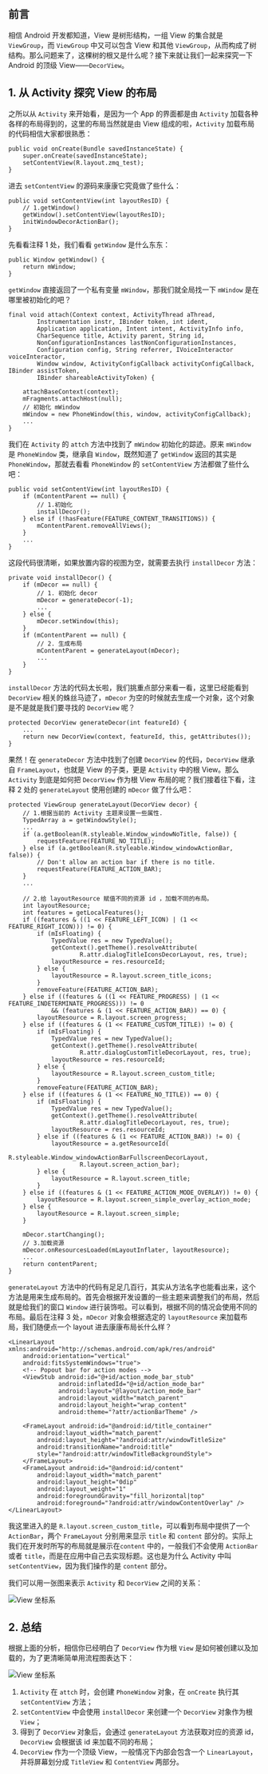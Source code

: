 ## 前言

相信 Android 开发都知道，View 是树形结构，一组 View 的集合就是 `ViewGroup`，而 `ViewGroup` 中又可以包含 View 和其他 `ViewGroup`，从而构成了树结构。那么问题来了，这棵树的根又是什么呢？接下来就让我们一起来探究一下 Android 的顶级 View——`DecorView`。

## 1\. 从 Activity 探究 View 的布局

之所以从 `Activity` 来开始看，是因为一个 App 的界面都是由 `Activity` 加载各种各样的布局得到的，这里的布局当然就是由 View 组成的啦，`Activity` 加载布局的代码相信大家都很熟悉：

```
public void onCreate(Bundle savedInstanceState) {
    super.onCreate(savedInstanceState);
    setContentView(R.layout.zmq_test);
}
```

进去 `setContentView` 的源码来康康它究竟做了些什么：

```
public void setContentView(int layoutResID) {
    // 1.getWindow()
    getWindow().setContentView(layoutResID);
    initWindowDecorActionBar();
}
```

先看看注释 1 处，我们看看 `getWindow` 是什么东东：

```
public Window getWindow() {
    return mWindow;
}
```

`getWindow` 直接返回了一个私有变量 `mWindow`，那我们就全局找一下 `mWindow` 是在哪里被初始化的吧？

```
final void attach(Context context, ActivityThread aThread,
        Instrumentation instr, IBinder token, int ident,
        Application application, Intent intent, ActivityInfo info,
        CharSequence title, Activity parent, String id,
        NonConfigurationInstances lastNonConfigurationInstances,
        Configuration config, String referrer, IVoiceInteractor voiceInteractor,
        Window window, ActivityConfigCallback activityConfigCallback, IBinder assistToken,
        IBinder shareableActivityToken) {
        
    attachBaseContext(context);
    mFragments.attachHost(null);
    // 初始化 mWindow
    mWindow = new PhoneWindow(this, window, activityConfigCallback);
    ...
}
```

我们在 `Activity` 的 `attch` 方法中找到了 `mWindow` 初始化的踪迹。原来 `mWindow` 是 `PhoneWindow` 类，继承自 `Window`，既然知道了 `getWindow` 返回的其实是 `PhoneWindow`，那就去看看 `PhoneWindow` 的 `setContentView` 方法都做了些什么吧：

```
public void setContentView(int layoutResID) {
    if (mContentParent == null) {
        // 1.初始化
        installDecor();
    } else if (!hasFeature(FEATURE_CONTENT_TRANSITIONS)) {
        mContentParent.removeAllViews();
    }
    ...
}
```

这段代码很清晰，如果放置内容的视图为空，就需要去执行 `installDecor` 方法：

```
private void installDecor() {
    if (mDecor == null) {
        // 1. 初始化 decor
        mDecor = generateDecor(-1);
        ...
    } else {
        mDecor.setWindow(this);
    }
    if (mContentParent == null) {
        // 2. 生成布局
        mContentParent = generateLayout(mDecor);
        ...
    }
}
```

`installDecor` 方法的代码太长啦，我们挑重点部分来看一看，这里已经能看到 `DecorView` 相关的蛛丝马迹了，`mDecor` 为空的时候就去生成一个对象，这个对象是不是就是我们要寻找的 `DecorView` 呢？

```
protected DecorView generateDecor(int featureId) {
    ...
    return new DecorView(context, featureId, this, getAttributes());
}
```

果然！在 `generateDecor` 方法中找到了创建 `DecorView` 的代码，`DecorView` 继承自 `FrameLayout`，也就是 View 的子类，更是 `Activity` 中的根 View。那么 `Activity` 到底是如何把 `DecorView` 作为根 View 布局的呢？我们接着往下看，注释 2 处的 `generateLayout` 使用创建的 `mDecor` 做了什么吧：

```
protected ViewGroup generateLayout(DecorView decor) {
    // 1.根据当前的 Activity 主题来设置一些属性.
    TypedArray a = getWindowStyle();
    ...
    if (a.getBoolean(R.styleable.Window_windowNoTitle, false)) {
        requestFeature(FEATURE_NO_TITLE);
    } else if (a.getBoolean(R.styleable.Window_windowActionBar, false)) {
        // Don't allow an action bar if there is no title.
        requestFeature(FEATURE_ACTION_BAR);
    }
    ...
    
    // 2.给 layoutResource 赋值不同的资源 id ，加载不同的布局。
    int layoutResource;
    int features = getLocalFeatures();
    if ((features & ((1 << FEATURE_LEFT_ICON) | (1 << FEATURE_RIGHT_ICON))) != 0) {
        if (mIsFloating) {
            TypedValue res = new TypedValue();
            getContext().getTheme().resolveAttribute(
                    R.attr.dialogTitleIconsDecorLayout, res, true);
            layoutResource = res.resourceId;
        } else {
            layoutResource = R.layout.screen_title_icons;
        }
        removeFeature(FEATURE_ACTION_BAR);
    } else if ((features & ((1 << FEATURE_PROGRESS) | (1 << FEATURE_INDETERMINATE_PROGRESS))) != 0
            && (features & (1 << FEATURE_ACTION_BAR)) == 0) {
        layoutResource = R.layout.screen_progress;
    } else if ((features & (1 << FEATURE_CUSTOM_TITLE)) != 0) {
        if (mIsFloating) {
            TypedValue res = new TypedValue();
            getContext().getTheme().resolveAttribute(
                    R.attr.dialogCustomTitleDecorLayout, res, true);
            layoutResource = res.resourceId;
        } else {
            layoutResource = R.layout.screen_custom_title;
        }
        removeFeature(FEATURE_ACTION_BAR);
    } else if ((features & (1 << FEATURE_NO_TITLE)) == 0) {
        if (mIsFloating) {
            TypedValue res = new TypedValue();
            getContext().getTheme().resolveAttribute(
                    R.attr.dialogTitleDecorLayout, res, true);
            layoutResource = res.resourceId;
        } else if ((features & (1 << FEATURE_ACTION_BAR)) != 0) {
            layoutResource = a.getResourceId(
                    R.styleable.Window_windowActionBarFullscreenDecorLayout,
                    R.layout.screen_action_bar);
        } else {
            layoutResource = R.layout.screen_title;
        }
    } else if ((features & (1 << FEATURE_ACTION_MODE_OVERLAY)) != 0) {
        layoutResource = R.layout.screen_simple_overlay_action_mode;
    } else {
        layoutResource = R.layout.screen_simple;
    }
  
    mDecor.startChanging();
    // 3.加载资源
    mDecor.onResourcesLoaded(mLayoutInflater, layoutResource);
    ...
    return contentParent;
}
```

`generateLayout` 方法中的代码有足足几百行，其实从方法名字也能看出来，这个方法是用来生成布局的。首先会根据开发设置的一些主题来调整我们的布局，然后就是给我们的窗口 `Window` 进行装饰啦。可以看到，根据不同的情况会使用不同的布局。最后在注释 3 处，`mDecor` 对象会根据选定的 `layoutResource` 来加载布局，我们随便点一个 layout 进去康康布局长什么样？

```
<LinearLayout xmlns:android="http://schemas.android.com/apk/res/android"
    android:orientation="vertical"
    android:fitsSystemWindows="true">
    <!-- Popout bar for action modes -->
    <ViewStub android:id="@+id/action_mode_bar_stub"
              android:inflatedId="@+id/action_mode_bar"
              android:layout="@layout/action_mode_bar"
              android:layout_width="match_parent"
              android:layout_height="wrap_content"
              android:theme="?attr/actionBarTheme" />

    <FrameLayout android:id="@android:id/title_container" 
        android:layout_width="match_parent" 
        android:layout_height="?android:attr/windowTitleSize"
        android:transitionName="android:title"
        style="?android:attr/windowTitleBackgroundStyle">
    </FrameLayout>
    <FrameLayout android:id="@android:id/content"
        android:layout_width="match_parent" 
        android:layout_height="0dip"
        android:layout_weight="1"
        android:foregroundGravity="fill_horizontal|top"
        android:foreground="?android:attr/windowContentOverlay" />
</LinearLayout>
```

我这里进入的是 `R.layout.screen_custom_title`，可以看到布局中提供了一个 `ActionBar`，两个 `FrameLayout` 分别用来显示 `title` 和 `content` 部分的。实际上我们在开发时所写的布局就是展示在`content` 中的，一般我们不会使用 `ActionBar` 或者 `title`，而是在应用中自己去实现标题。这也是为什么 Activity 中叫 `setContentView`，因为我们操作的是 `content` 部分。

我们可以用一张图来表示 `Activity` 和 `DecorView` 之间的关系：

![View 坐标系](https://p9-juejin.byteimg.com/tos-cn-i-k3u1fbpfcp/6498e5ee9deb469a8828612ee8cf64ab~tplv-k3u1fbpfcp-zoom-in-crop-mark:1512:0:0:0.awebp?)

## 2\. 总结

根据上面的分析，相信你已经明白了 `DecorView` 作为根 `View` 是如何被创建以及加载的，为了更清晰简单用流程图表达下：

![View 坐标系](https://p6-juejin.byteimg.com/tos-cn-i-k3u1fbpfcp/6ebf2d5f13494a3c8b432fa4d4cec767~tplv-k3u1fbpfcp-zoom-in-crop-mark:1512:0:0:0.awebp?)

1.  `Activity` 在 `attch` 时，会创建 `PhoneWindow` 对象，在 `onCreate` 执行其 `setContentView` 方法；
2.  `setContentView` 中会使用 `installDecor` 来创建一个 `DecorView` 对象作为根 `View`；
3.  得到了 `DecorView` 对象后，会通过 `generateLayout` 方法获取对应的资源 id，`DecorView` 会根据该 id 来加载不同的布局；
4.  `DecorView` 作为一个顶级 View，一般情况下内部会包含一个 `LinearLayout`，并将屏幕划分成 `TitleView` 和 `ContentView` 两部分。